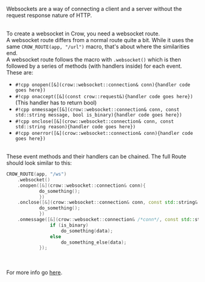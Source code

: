 Websockets are a way of connecting a client and a server without the request response nature of HTTP.<br><br>

To create a websocket in Crow, you need a websocket route.<br>
A websocket route differs from a normal route quite a bit. While it uses the same `CROW_ROUTE(app, "/url")` macro, that's about where the similarities end.<br>
A websocket route follows the macro with `.websocket()` which is then followed by a series of methods (with handlers inside) for each event. These are:

- `#!cpp onopen([&](crow::websocket::connection& conn){handler code goes here})`
- `#!cpp onaccept([&](const crow::request&){handler code goes here})` (This handler has to return bool)
- `#!cpp onmessage([&](crow::websocket::connection& conn, const std::string message, bool is_binary){handler code goes here})`
- `#!cpp onclose([&](crow::websocket::connection& conn, const std::string reason){handler code goes here})`
- `#!cpp onerror([&](crow::websocket::connection& conn){handler code goes here})`<br><br>

These event methods and their handlers can be chained. The full Route should look similar to this:
```cpp
CROW_ROUTE(app, "/ws")
    .websocket()
    .onopen([&](crow::websocket::connection& conn){
            do_something();
            })
    .onclose([&](crow::websocket::connection& conn, const std::string& reason){
            do_something();
            })
    .onmessage([&](crow::websocket::connection& /*conn*/, const std::string& data, bool is_binary){
                if (is_binary)
                    do_something(data);
                else
                    do_something_else(data);
            });
```
<br><br>
For more info go [here](../../reference/classcrow_1_1_web_socket_rule.html).
